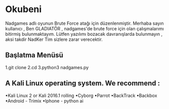 # Okubeni
Nadgames adlı oyunun Brute Force atağı için düzenlenmiştir.
Merhaba sayın kullanıcı ,
Ben GLADIATÖR , nadgames'de brute force için olan çalışmalarımı bitirmiş bulunmaktayım.
Lütfen yazılımı bozacak davranışlarda bulunmayın , aksi takdir NadKer Tim sizlere zarar verecektir.

Başlatma Menüsü
------------------
1.git clone 
2.cd
3.python3 nadgames.py

A Kali Linux operating system. We recommend :
--------------------------------------------
•Kali Linux 2 or Kali 2016.1 rolling
•Cyborg
•Parrot
•BackTrack
•Backbox
•Android - Trimix
•Iphone - python ai
